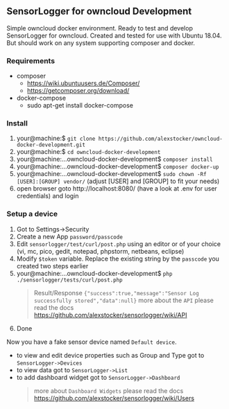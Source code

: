 ## SensorLogger for owncloud Development

Simple owncloud docker environment. Ready to test and develop SensorLogger for owncloud.
Created and tested for use with Ubuntu 18.04. But should work on any system supporting composer and docker.

### Requirements
* composer
   * https://wiki.ubuntuusers.de/Composer/
   * https://getcomposer.org/download/ 
* docker-compose
   * sudo apt-get install docker-compose

### Install

1. your@machine:$ `git clone https://github.com/alexstocker/owncloud-docker-development.git`
2. your@machine:$ `cd owncloud-docker-development`
3. your@machine:...owncloud-docker-development$ `composer install`
4. your@machine:...owncloud-docker-development$ `composer docker-up`
5. your@machine:...owncloud-docker-development$ `sudo chown -Rf [USER]:[GROUP] vendor/` (adjust [USER] and [GROUP] to fit your needs)
6. open browser goto http://localhost:8080/ (have a look at .env for user credentials) and login

### Setup a device
1. Got to Settings->Security
2. Create a new App `password/passcode`
3. Edit `sensorlogger/test/curl/post.php` using an editor or of your choice (vi, mc, pico, gedit, notepad, phpstorm, netbeans, eclipse)
4. Modify `$token` variable. Replace the existing string by the `passcode` you created two steps earlier
5. your@machine:...owncloud-docker-development$ `php ./sensorlogger/tests/curl/post.php`
   > Result/Response `{"success":true,"message":"Sensor Log successfully stored","data":null}`
   > more about the `API` please read the docs https://github.com/alexstocker/sensorlogger/wiki/API
6. Done

Now you have a fake sensor device named `Default device`. 
* to view and edit device properties such as Group and Type got to `SensorLogger->Devices`
* to view data got to `SensorLogger->List`
* to add dashboard widget got to `SensorLogger->Dashboard`
  > more about `Dashboard Widgets` please read the docs https://github.com/alexstocker/sensorlogger/wiki/Users
